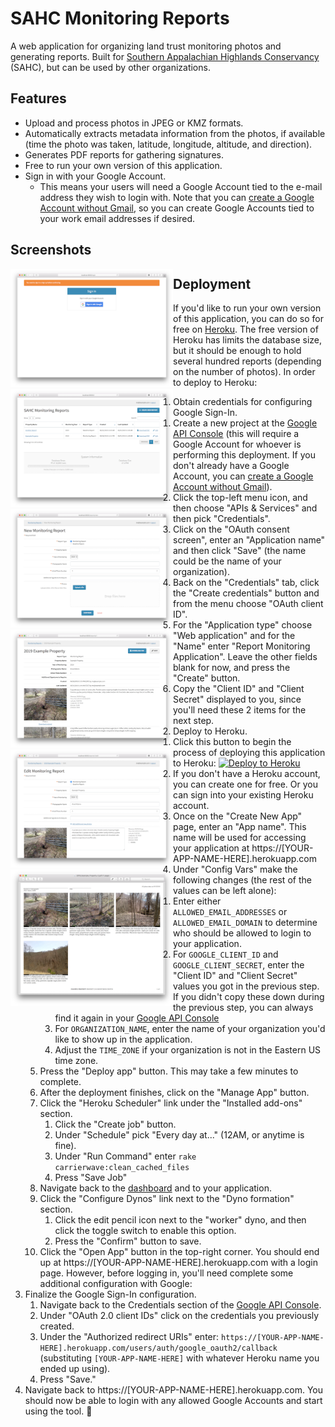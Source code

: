 # SAHC Monitoring Reports

A web application for organizing land trust monitoring photos and generating reports. Built for [Southern Appalachian Highlands Conservancy](https://appalachian.org) (SAHC), but can be used by other organizations.

## Features

* Upload and process photos in JPEG or KMZ formats.
* Automatically extracts metadata information from the photos, if available (time the photo was taken, latitude, longitude, altitude, and direction).
* Generates PDF reports for gathering signatures.
* Free to run your own version of this application.
* Sign in with your Google Account.
  * This means your users will need a Google Account tied to the e-mail address they wish to login with. Note that you can [create a Google Account without Gmail](https://accounts.google.com/SignUpWithoutGmail), so you can create Google Accounts tied to your work email addresses if desired.

## Screenshots

<a href="/docs/screenshots/login.png?raw=true" style="float: left;"><img src="/docs/screenshots/login_thumbnail.png?raw=true" width="260" alt="Login page"></a>
<a href="/docs/screenshots/list.png?raw=true" style="float: left;"><img src="/docs/screenshots/list_thumbnail.png?raw=true" width="260" alt="Listing page"></a>
<a href="/docs/screenshots/new.png?raw=true" style="float: left;"><img src="/docs/screenshots/new_thumbnail.png?raw=true" width="260" alt="New report page"></a>
<a href="/docs/screenshots/show.png?raw=true" style="float: left;"><img src="/docs/screenshots/show_thumbnail.png?raw=true" width="260" alt="Show report page"></a>
<a href="/docs/screenshots/edit.png?raw=true" style="float: left;"><img src="/docs/screenshots/edit_thumbnail.png?raw=true" width="260" alt="Edit report page"></a>
<a href="/docs/screenshots/pdf.png?raw=true" style="float: left;"><img src="/docs/screenshots/pdf_thumbnail.png?raw=true" width="260" alt="PDF report"></a>

## Deployment

If you'd like to run your own version of this application, you can do so for free on [Heroku](https://www.heroku.com). The free version of Heroku has limits the database size, but it should be enough to hold several hundred reports (depending on the number of photos). In order to deploy to Heroku:

1. Obtain credentials for configuring Google Sign-In.
    1. Create a new project at the [Google API Console](https://console.developers.google.com/project) (this will require a Google Account for whoever is performing this deployment. If you don't already have a Google Account, you can [create a Google Account without Gmail](https://accounts.google.com/SignUpWithoutGmail)).
    1. Click the top-left menu icon, and then choose "APIs & Services" and then pick "Credentials".
    1. Click on the "OAuth consent screen", enter an "Application name" and then click "Save" (the name could be the name of your organization).
    1. Back on the "Credentials" tab, click the "Create credentials" button and from the menu choose "OAuth client ID".
    1. For the "Application type" choose "Web application" and for the "Name" enter "Report Monitoring Application". Leave the other fields blank for now, and press the "Create" button.
    1. Copy the "Client ID" and "Client Secret" displayed to you, since you'll need these 2 items for the next step.
1. Deploy to Heroku.
    1. Click this button to begin the process of deploying this application to Heroku: [![Deploy to Heroku](https://www.herokucdn.com/deploy/button.svg)](https://heroku.com/deploy?template=https://github.com/GUI/sahc-monitoring-reports)
    1. If you don't have a Heroku account, you can create one for free. Or you can sign into your existing Heroku account.
    1. Once on the "Create New App" page, enter an "App name". This name will be used for accessing your application at https://[YOUR-APP-NAME-HERE].herokuapp.com
    1. Under "Config Vars" make the following changes (the rest of the values can be left alone):
        1. Enter either `ALLOWED_EMAIL_ADDRESSES` or `ALLOWED_EMAIL_DOMAIN` to determine who should be allowed to login to your application.
        1. For `GOOGLE_CLIENT_ID` and `GOOGLE_CLIENT_SECRET`, enter the "Client ID" and "Client Secret" values you got in the previous step. If you didn't copy these down during the previous step, you can always find it again in your [Google API Console](https://console.developers.google.com/apis/credentials)
        1. For `ORGANIZATION_NAME`, enter the name of your organization you'd like to show up in the application.
        1. Adjust the `TIME_ZONE` if your organization is not in the Eastern US time zone.
    1. Press the "Deploy app" button. This may take a few minutes to complete.
    1. After the deployment finishes, click on the "Manage App" button.
    1. Click the "Heroku Scheduler" link under the "Installed add-ons" section.
        1. Click the "Create job" button.
        1. Under "Schedule" pick "Every day at..." (12AM, or anytime is fine).
        1. Under "Run Command" enter `rake carrierwave:clean_cached_files`
        1. Press "Save Job"
    1. Navigate back to the [dashboard](https://dashboard.heroku.com/) and to your application.
    1. Click the "Configure Dynos" link next to the "Dyno formation" section.
        1. Click the edit pencil icon next to the "worker" dyno, and then click the toggle switch to enable this option.
        1. Press the "Confirm" button to save.
    1. Click the "Open App" button in the top-right corner. You should end up at https://[YOUR-APP-NAME-HERE].herokuapp.com with a login page. However, before logging in, you'll need complete some additional configuration with Google:
1. Finalize the Google Sign-In configuration.
    1. Navigate back to the Credentials section of the [Google API Console](https://console.developers.google.com/apis/credentials).
    1. Under "OAuth 2.0 client IDs" click on the credentials you previously created.
    1. Under the "Authorized redirect URIs" enter: `https://[YOUR-APP-NAME-HERE].herokuapp.com/users/auth/google_oauth2/callback` (substituting `[YOUR-APP-NAME-HERE]` with whatever Heroku name you ended up using).
    1. Press "Save."
1. Navigate back to https://[YOUR-APP-NAME-HERE].herokuapp.com. You should now be able to login with any allowed Google Accounts and start using the tool. 🚀
